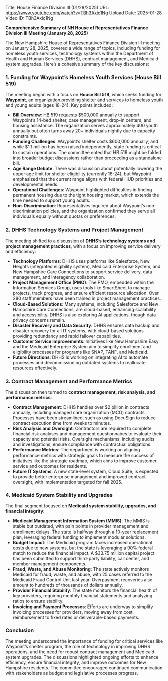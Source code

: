 Title: House Finance Division III (01/28/2025)
URL: https://www.youtube.com/watch?v=TBh3Axic1Ng
Upload Date: 2025-01-28
Video ID: TBh3Axic1Ng

**Comprehensive Summary of NH House of Representatives Finance Division III Meeting (January 28, 2025)**

The New Hampshire House of Representatives Finance Division III meeting on January 28, 2025, covered a wide range of topics, including funding for homeless youth services, technology systems within the Department of Health and Human Services (DHHS), contract management, and Medicaid system upgrades. Here’s a cohesive summary of the key discussions:

### **1. Funding for Waypoint’s Homeless Youth Services (House Bill 519)**
The meeting began with a focus on **House Bill 519**, which seeks funding for **Waypoint**, an organization providing shelter and services to homeless youth and young adults (ages 18-24). Key points included:
- **Bill Overview**: HB 519 requests $500,000 annually to support Waypoint’s 14-bed shelter, case management, drop-in centers, and housing assistance. The organization serves approximately 400 youth annually but often turns away 20+ individuals nightly due to capacity constraints.
- **Funding Challenges**: Waypoint’s shelter costs $600,000 annually, and while $1.1 million has been raised independently, state funding is critical to sustain operations. The committee noted that HB 519 might be folded into broader budget discussions rather than proceeding as a standalone bill.
- **Age Range Debate**: There was discussion about potentially lowering the upper age limit for shelter eligibility (currently 18-24), but Waypoint emphasized that the current range aligns with federal HUD priorities and developmental needs.
- **Operational Challenges**: Waypoint highlighted difficulties in finding permanent housing due to the tight housing market, which extends the time needed to support young adults.
- **Non-Discrimination**: Representatives inquired about Waypoint’s non-discrimination policies, and the organization confirmed they serve all individuals equally without quotas or preferences.

### **2. DHHS Technology Systems and Project Management**
The meeting shifted to a discussion of **DHHS’s technology systems and project management practices**, with a focus on improving service delivery and efficiency:
- **Technology Platforms**: DHHS uses platforms like Salesforce, New Heights (integrated eligibility system), Medicaid Enterprise System, and New Hampshire Care Connections to support service delivery, data management, and interagency collaboration.
- **Project Management Office (PMO)**: The PMO, embedded within the Information Services Group, uses tools like SmartSheet to manage projects, track progress, and ensure efficient resource allocation. Over 280 staff members have been trained in project management practices.
- **Cloud-Based Solutions**: Many systems, including Salesforce and New Hampshire Care Connections, are cloud-based, enhancing scalability and accessibility. DHHS is also exploring AI applications, though data privacy concerns remain.
- **Disaster Recovery and Data Security**: DHHS ensures data backup and disaster recovery for all IT systems, with cloud-based solutions providing redundancy and rapid failover capabilities.
- **Customer Service Improvements**: Initiatives like New Hampshire Easy and the Medicaid Enterprise System aim to simplify enrollment and eligibility processes for programs like SNAP, TANF, and Medicaid.
- **Future Directions**: DHHS is working on integrating AI to automate processes and decommissioning outdated systems to reallocate resources effectively.

### **3. Contract Management and Performance Metrics**
The discussion then turned to **contract management, risk analysis, and performance metrics**:
- **Contract Management**: DHHS handles over $2 billion in contracts annually, including managed care organization (MCO) contracts. Processes have been streamlined, such as using DocuSign to reduce contract execution time from weeks to minutes.
- **Risk Analysis and Oversight**: Contractors are required to complete financial risk analyses and management questionnaires to evaluate their capacity and potential risks. Oversight mechanisms, including audits and investigations, ensure compliance with contractual obligations.
- **Performance Metrics**: The department is working on aligning performance metrics with strategic goals to measure the success of initiatives like the strategic roadmap, which aims to improve customer service and outcomes for residents.
- **Future IT Systems**: A new state-level system, Cloud Suite, is expected to provide better enterprise management and improved contract oversight, with implementation targeted for fall 2025.

### **4. Medicaid System Stability and Upgrades**
The final segment focused on **Medicaid system stability, upgrades, and financial integrity**:
- **Medicaid Management Information System (MMIS)**: The MMIS is stable but outdated, with pain points in provider management and enrollment delays. The state is halfway through a 10-year replacement plan, leveraging federal funding to implement modular solutions.
- **Budget Impact**: The Medicaid program faces increased operational costs due to new systems, but the state is leveraging a 90% federal match to reduce the financial impact. A $33.75 million capital project has been submitted to support third-party liability, call center, and member management components.
- **Fraud, Waste, and Abuse Monitoring**: The state actively monitors Medicaid for fraud, waste, and abuse, with 25 cases referred to the Medicaid Fraud Control Unit last year. Overpayment recoveries also amount to hundreds of thousands of dollars annually.
- **Provider Financial Stability**: The state monitors the financial health of key providers, requiring monthly financial statements and analyzing ratios to ensure stability.
- **Invoicing and Payment Processes**: Efforts are underway to simplify invoicing processes for providers, moving away from cost reimbursement to fixed rates or deliverable-based payments.

### **Conclusion**
The meeting underscored the importance of funding for critical services like Waypoint’s shelter program, the role of technology in improving DHHS operations, and the need for robust contract management and Medicaid system upgrades. The discussions highlighted ongoing efforts to enhance efficiency, ensure financial integrity, and improve outcomes for New Hampshire residents. The committee encouraged continued communication with stakeholders as budget and legislative processes progress.